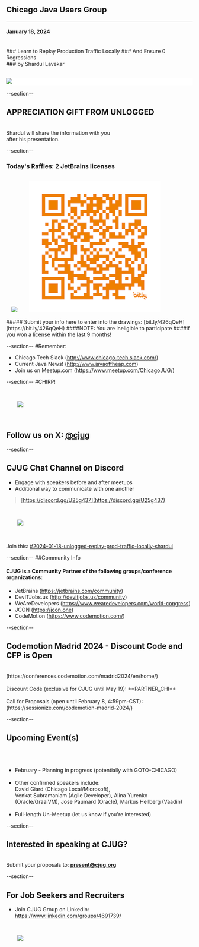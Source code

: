## Chicago Java Users Group
---

#### January 18, 2024
<br/>
### Learn to Replay Production Traffic Locally
### And Ensure 0 Regressions
<br/>
### by Shardul Lavekar
<div style="background-color: white; margin-top: 30px;">
	<img src="images/cjug.gif" style="border: none; box-shadow: none;"/>
</div>

--section--
## APPRECIATION GIFT FROM UNLOGGED
<br/>
Shardul will share the information with you <br/>after his presentation.

--section--
### Today's Raffles: 2 JetBrains licenses
<img src="images/JetBrains-2022-twitter.jpg" style="border:none; box-shadow:none; margin: 14px; background:white;"/>
<img src="images/CJUG-JB-raffle-QR.png" style="border:none; box-shadow:none; margin: 14px; background:white;"/>
<br/>
##### Submit your info here to enter into the drawings: [bit.ly/426qQeH](https://bit.ly/426qQeH)
####NOTE: You are ineligible to participate
####if you won a license within the last 9 months!

--section--
#Remember:
 * Chicago Tech Slack (http://www.chicago-tech.slack.com/)
 * Current Java News! (http://www.javaoffheap.com)
 * Join us on Meetup.com (https://www.meetup.com/ChicagoJUG/)

--section--
#CHIRP!
<br/>

<img src="images/twitterBird.png" style="border:none; box-shadow:none; margin: 30px; background:white;"/>

## Follow us on X: <u>[@cjug](https://twitter.com/cjug)</u>

--section--
## CJUG Chat Channel on Discord 
* Engage with speakers before and after meetups
* Additional way to communicate with one another

>[https://discord.gg/U25g437](https://discord.gg/U25g437)

<img src="images/cjug-discord-qrcode.png" style="border:none; box-shadow:none; margin: 30px; background:white;"/>

Join this: [#2024-01-18-unlogged-replay-prod-traffic-locally-shardul](https://discord.gg/JFCrw3kw)

--section--
##Community Info
<br/>
#### CJUG is a Community Partner of the following groups/conference organizations:

* JetBrains (https://jetbrains.com/community)
* DevITJobs.us (http://devitjobs.us/community)
* WeAreDevelopers (https://www.wearedevelopers.com/world-congress)
* JCON (https://jcon.one)
* CodeMotion (https://www.codemotion.com/)

--section--
## Codemotion Madrid 2024 - Discount Code and CFP is Open
<br/>
(https://conferences.codemotion.com/madrid2024/en/home/)
<br/><br/>
Discount Code (exclusive for CJUG until May 19):   **PARTNER_CHI**
<br/><br/>
Call for Proposals (open until February 8, 4:59pm-CST): (https://sessionize.com/codemotion-madrid-2024/)


--section--
## Upcoming Event(s)
<br/><br/>
* February - Planning in progress (potentially with GOTO-CHICAGO)
<br/><br/>
* Other confirmed speakers include: <br/>David Giard (Chicago Local/Microsoft), <br/>Venkat Subramaniam (Agile Developer), Alina Yurenko (Oracle/GraalVM), Jose Paumard (Oracle), Markus Hellberg (Vaadin)
<br/><br/>
* Full-length Un-Meetup (let us know if you're interested)

--section--
## Interested in speaking at CJUG? 
<br/>Submit your proposals to: **present@cjug.org**<br/>

--section--

## For Job Seekers and Recruiters

* Join CJUG Group on LinkedIn:<br/>
 https://www.linkedin.com/groups/4691739/

<img src="images/cjug-linkedinGroup-qrcode.png" style="border:none; box-shadow:none; margin: 30px; background:white;"/>

